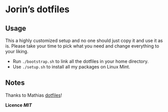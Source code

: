 # Jorin’s dotfiles

## Usage

This a highly customized setup and no one should just copy it and use it as is.
Please take your time to pick what you need and change everything to your liking.

- Run `./bootstrap.sh` to link all the dotfiles in your home directory.
- Use `./setup.sh` to install all my packages on Linux Mint.

## Notes

Thanks to Mathias [dotfiles](https://github.com/mathiasbynens/dotfiles)!

__Licence *MIT*__
